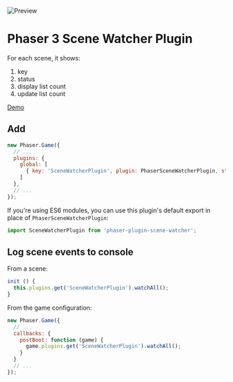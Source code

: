 ![Preview](https://i.imgur.com/Xa9HxrU.png)

Phaser 3 Scene Watcher Plugin
=============================

For each scene, it shows:

1. key
2. status
3. display list count
4. update list count

[Demo](https://codepen.io/samme/pen/VBbJZM?editors=0010)

Add
---

```javascript
new Phaser.Game({
  // ...
  plugins: {
    global: [
      { key: 'SceneWatcherPlugin', plugin: PhaserSceneWatcherPlugin, start: true }
    ]
  },
  // ...
});
```

If you're using ES6 modules, you can use this plugin's default export in place of `PhaserSceneWatcherPlugin`:

```javascript
import SceneWatcherPlugin from 'phaser-plugin-scene-watcher';
```

Log scene events to console
---------------------------

From a scene:

```javascript
init () {
  this.plugins.get('SceneWatcherPlugin').watchAll();
}
```

From the game configuration:

```javascript
new Phaser.Game({
  // ...
  callbacks: {
    postBoot: function (game) {
      game.plugins.get('SceneWatcherPlugin').watchAll();
    }
  }
  // ...
});
```
